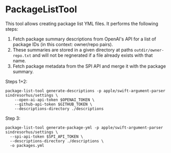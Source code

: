 # PackageListTool

This tool allows creating package list YML files. It performs the following steps:

1. Fetch package summary descriptions from OpenAI's API for a list of package IDs (in this context: owner/repo pairs).
2. These summaries are stored in a given directory at paths `outdir/owner-repo.txt` and will not be regnerated if a file already exists with that name.
3. Fetch package metadata from the SPI API and merge it with the package summary.

Steps 1+2:

```
package-list-tool generate-descriptions -p apple/swift-argument-parser sindresorhus/settings \
    --open-ai-api-token $OPENAI_TOKEN \
    --github-api-token $GITHUB_TOKEN \
    --descriptions-directory ./descriptions
```

Step 3:

```
package-list-tool generate-package-yml -p apple/swift-argument-parser sindresorhus/settings \
  --spi-api-token $SPI_API_TOKEN \
  --descriptions-directory ./descriptions \
  -o packages.yml
```


